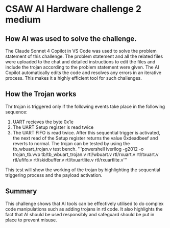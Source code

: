 # CSAW AI Hardware challenge 2 medium
## How AI was used to solve the challenge.
The Claude Sonnet 4 Copilot in VS Code was used to solve the problem statement of this challenge. The problem statement and all the related files were uploaded to the chat and detailed instructions to edit the files and include the trojan according to the problem statement were given.
The AI Copilot automatically edits the code and resolves any errors in an iterative process. This makes it a highly efficient tool for such challenges.
## How the Trojan works
Thr trojan is triggered only if the following events take place in the following sequence:
1. UART recieves the byte 0x1e
2. The UART Setup register is read twice
3. The UART FIFO is read twice.
After this sequential trigger is activated, the next read of the Setup register returns the value 0xdeadbeef and reverts to normal.
The trojan can be tested by using the tb_wbuart_trojan.v test bench.
'''powershell
iverilog -g2012 -o trojan_tb.vvp tb/tb_wbuart_trojan.v rtl/wbuart.v rtl/rxuart.v rtl/txuart.v rtl/ufifo.v rtl/skidbuffer.v rtl/txuartlite.v rtl/rxuartlite.v'''

This test will show the working of the trojan by highlighting the sequential triggering process and the payload activation.
## Summary
This challenge shows that AI tools can be effectively utilised to do complex code manipulations such as adding trojans in rtl code. It also highlights the fact that AI should be used responsibly and safeguard should be put in place to prevent misuse.